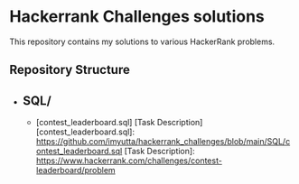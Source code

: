 # Hackerrank Challenges solutions

This repository contains my solutions to various HackerRank problems.

## Repository Structure

- SQL/
    - 
  - [contest_leaderboard.sql] [Task Description]
  [contest_leaderboard.sql]: https://github.com/imyutta/hackerrank_challenges/blob/main/SQL/contest_leaderboard.sql
  [Task Description]: https://www.hackerrank.com/challenges/contest-leaderboard/problem 
